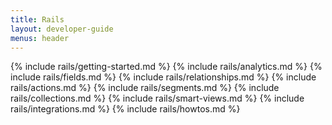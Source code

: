 ```yaml
---
title: Rails
layout: developer-guide
menus: header
---
```


{% include rails/getting-started.md %}
{% include rails/analytics.md %}
{% include rails/fields.md %}
{% include rails/relationships.md %}
{% include rails/actions.md %}
{% include rails/segments.md %}
{% include rails/collections.md %}
{% include rails/smart-views.md %}
{% include rails/integrations.md %}
{% include rails/howtos.md %}
